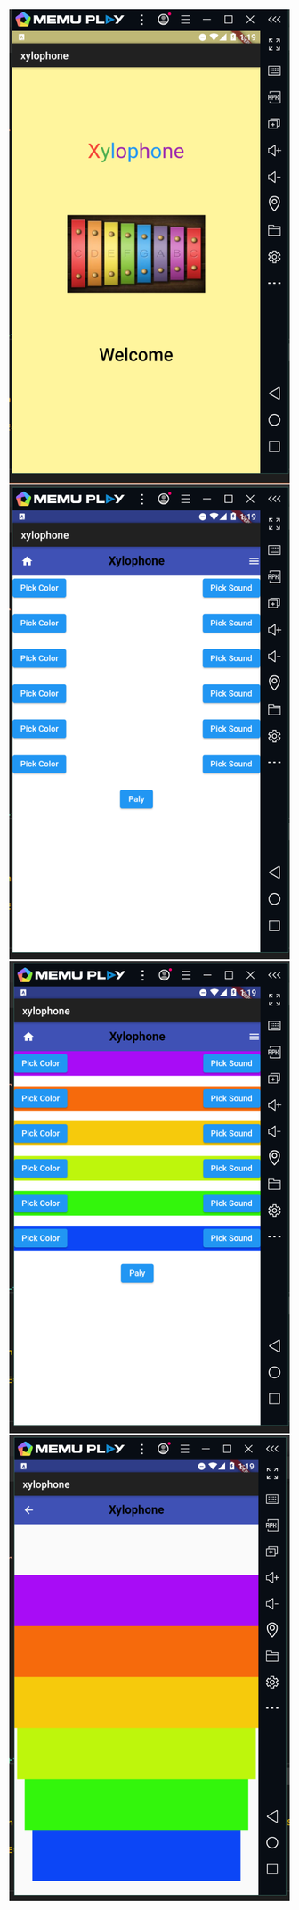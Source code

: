 <img src="images/Screenshot/s1.png">
<img src="images/Screenshot/s2.png">
<img src="images/Screenshot/s3.png">
<img src="images/Screenshot/s4.png">
